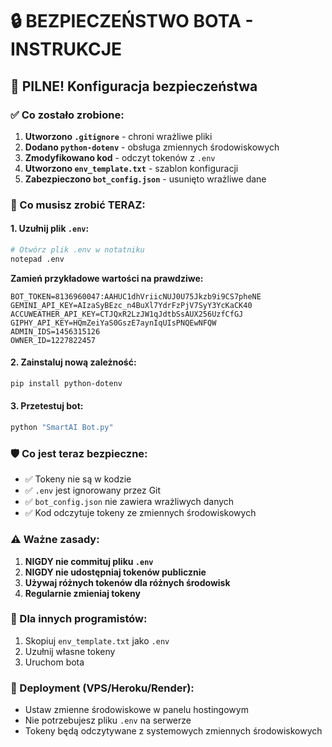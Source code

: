 # 🔒 BEZPIECZEŃSTWO BOTA - INSTRUKCJE

## 🚨 PILNE! Konfiguracja bezpieczeństwa

### ✅ Co zostało zrobione:
1. **Utworzono `.gitignore`** - chroni wrażliwe pliki
2. **Dodano `python-dotenv`** - obsługa zmiennych środowiskowych
3. **Zmodyfikowano kod** - odczyt tokenów z `.env`
4. **Utworzono `env_template.txt`** - szablon konfiguracji
5. **Zabezpieczono `bot_config.json`** - usunięto wrażliwe dane

### 🔧 Co musisz zrobić TERAZ:

#### 1. Uzułnij plik `.env`:
```bash
# Otwórz plik .env w notatniku
notepad .env
```

**Zamień przykładowe wartości na prawdziwe:**
```
BOT_TOKEN=8136960047:AAHUC1dhVriicNUJ0U75Jkzb9i9CS7pheNE
GEMINI_API_KEY=AIzaSyBEzc_n4BuXl7YdrFzPjV7SyY3YcKaCK40
ACCUWEATHER_API_KEY=CTJQxR2LzJW1qJdtbSsAUX256UzfCfGJ
GIPHY_API_KEY=HQmZeiYaS0GszE7aynIqUIsPNQEwNFQW
ADMIN_IDS=1456315126
OWNER_ID=1227822457
```

#### 2. Zainstaluj nową zależność:
```bash
pip install python-dotenv
```

#### 3. Przetestuj bot:
```bash
python "SmartAI Bot.py"
```

### 🛡️ Co jest teraz bezpieczne:
- ✅ Tokeny nie są w kodzie
- ✅ `.env` jest ignorowany przez Git
- ✅ `bot_config.json` nie zawiera wrażliwych danych
- ✅ Kod odczytuje tokeny ze zmiennych środowiskowych

### ⚠️ Ważne zasady:
1. **NIGDY nie commituj pliku `.env`**
2. **NIGDY nie udostępniaj tokenów publicznie**
3. **Używaj różnych tokenów dla różnych środowisk**
4. **Regularnie zmieniaj tokeny**

### 🔄 Dla innych programistów:
1. Skopiuj `env_template.txt` jako `.env`
2. Uzułnij własne tokeny
3. Uruchom bota

### 🚀 Deployment (VPS/Heroku/Render):
- Ustaw zmienne środowiskowe w panelu hostingowym
- Nie potrzebujesz pliku `.env` na serwerze
- Tokeny będą odczytywane z systemowych zmiennych środowiskowych 